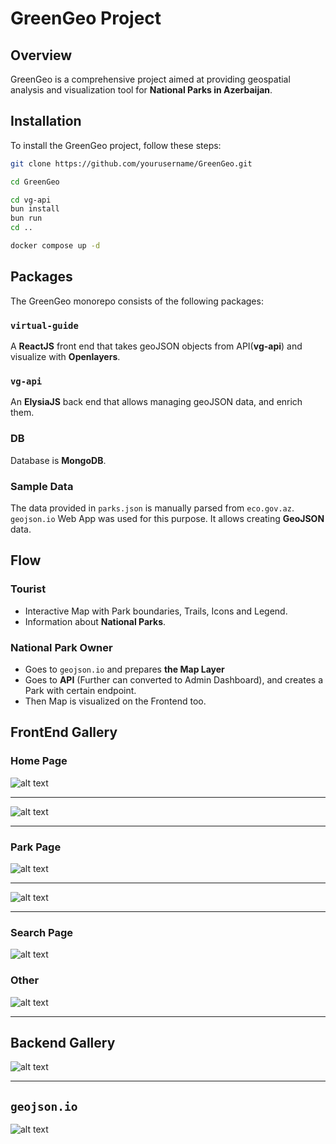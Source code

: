 # GreenGeo Project

## Overview

GreenGeo is a comprehensive project aimed at providing geospatial analysis and visualization tool for **National Parks in Azerbaijan**.

## Installation

To install the GreenGeo project, follow these steps:

```sh
git clone https://github.com/yourusername/GreenGeo.git

cd GreenGeo

cd vg-api
bun install
bun run 
cd ..

docker compose up -d
```

## Packages

The GreenGeo monorepo consists of the following packages:

### `virtual-guide`

A **ReactJS** front end that takes geoJSON objects from API(**vg-api**) and visualize with **Openlayers**.

### `vg-api`

An **ElysiaJS** back end that allows managing geoJSON data, and enrich them.

### DB

Database is **MongoDB**.

### Sample Data

The data provided in `parks.json` is manually parsed from `eco.gov.az`. `geojson.io` Web App was used for this purpose. It allows creating **GeoJSON** data.

## Flow

### Tourist

- Interactive Map with Park boundaries, Trails, Icons and Legend.
- Information about **National Parks**.

### National Park Owner

- Goes to `geojson.io` and prepares **the Map Layer**
- Goes to **API** (Further can converted to Admin Dashboard), and creates a Park with certain endpoint.
- Then Map is visualized on the Frontend too.

## FrontEnd Gallery

### Home Page

![alt text](images/image.png)

---

![alt text](images/image2.png)

---

### Park Page

![alt text](images/image3.png)

---

![alt text](images/image4.png)

---

### Search Page

![alt text](images/image5.png)

### Other

![alt text](images/image6.png)

---

## Backend Gallery

![alt text](images/image7.png)

---

## `geojson.io`

![alt text](images/image8.png)
